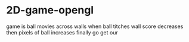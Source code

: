# 2D-game-opengl
game is ball movies across walls when ball titches wall score decreases then pixels of ball increases finally go get our
